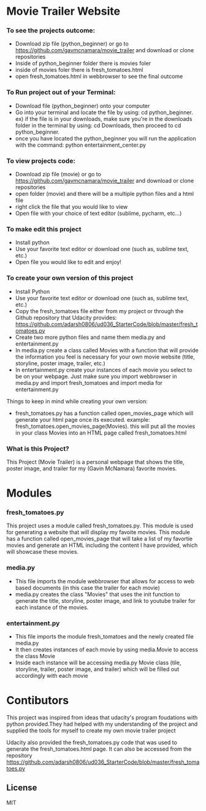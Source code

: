 # Movie Trailer Website

### To see the projects outcome:

  - Download zip file (python_beginner) or go to https://github.com/gavmcnamara/movie_trailer and download or clone repositories
  - Inside of python_beginner folder there is movies foler 
  - inside of movies foler there is fresh_tomatoes.html
  - open fresh_tomatoes.html in webbrowser to see the final outcome

### To Run project out of your Terminal:
  - Download file (python_beginner) onto your computer
  - Go into your terminal and locate the file by using: cd python_beginner. ex) if the file is in your downloads, make sure you're in the downloads folder in the terminal by using: cd Downloads, then proceed to cd python_beginner.
  - once you have located the python_beginner you will run the application with the command: python entertainment_center.py
  

### To view projects code:

  - Download zip file (movie) or go to https://github.com/gavmcnamara/movie_trailer and download or clone repositories
  - open folder (movie) and there will be a multiple python files and a html file
  - right click the file that you would like to view 
  - Open file with your choice of text editor (sublime, pycharm, etc...)
  
### To make edit this project
- Install python
- Use your favorite text editor or download one (such as, sublime text, etc.)
- Open file you would like to edit and enjoy!

### To create your own version of this project 
- Install Python 
- Use your favorite text editor or download one (such as, sublime text, etc.)
- Copy the fresh_tomatoes file either from my project or through the Github repository that Udacity provides: https://github.com/adarsh0806/ud036_StarterCode/blob/master/fresh_tomatoes.py
- Create two more python files and name them media.py and entertainment.py
- In media.py create a class called Movies with a function that will provide the information you feel is necessary for your own movie website (title, storyline, poster image, trailer, etc.)
- In entertainment.py create your instances of each movie you select to be on your webpage. Just make sure you import webbrowser in media.py and import fresh_tomatoes and import media for entertainment.py

Things to keep in mind while creating your own version:
- fresh_tomatoes.py has a function called open_movies_page which will generate your html page once its executed. example: fresh_tomatoes.open_movies_page(Movies). this will put all the movies in your class Movies into an HTML page called fresh_tomatoes.html

### What is this Project?
This Project (Movie Trailer) is a personal webpage that shows the title, poster image, and trailer for my (Gavin McNamara) favorite movies. 

# Modules
### fresh_tomatoes.py

This project uses a module called fresh_tomatoes.py. This module is used for generating a website that will display my favoite movies. This module has a function called open_movies_page that will take a list of my favortie movies and generate an HTML including the content I have provided, which will showcase these movies. 


### media.py
- This file imports the module webbrowser that allows for access to web based documents (in this case the trailer for each movie)
- media.py creates the class "Movies" that uses the init function to generate the title, storyline, poster image, and link to youtube trailer for each instance of the movies. 

### entertainment.py
- This file imports the module fresh_tomatoes and the newly created file media.py 
- It then creates instances of each movie by using media.Movie to access the class Movie
- Inside each instance will be accessing media.py Movie class (tile, storyline, trailer, poster image, and trailer) which will be filled out accordingly with each movie


# Contibutors
This project was inspired from ideas that udacity's program foudations with python provided.They had helped with my understanding of the project and supplied the tools for myself to create my own movie trailer project

Udacity also provided the fresh_tomatoes.py code that was used to generate the fresh_tomatoes.html page. It can also be accessed from the repository https://github.com/adarsh0806/ud036_StarterCode/blob/master/fresh_tomatoes.py 


License
----

MIT
